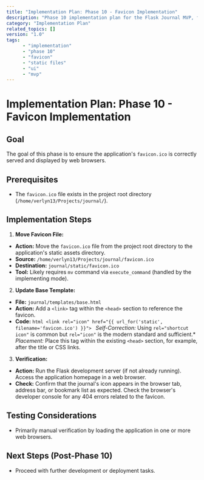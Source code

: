 ```yaml
---
title: "Implementation Plan: Phase 10 - Favicon Implementation"
description: "Phase 10 implementation plan for the Flask Journal MVP, focusing on correctly serving the project's favicon."
category: "Implementation Plan"
related_topics: []
version: "1.0"
tags:
      - "implementation"
      - "phase 10"
      - "favicon"
      - "static files"
      - "ui"
      - "mvp"
---
```


# Implementation Plan: Phase 10 - Favicon Implementation

## Goal

The goal of this phase is to ensure the application's `favicon.ico` is correctly served and displayed by web browsers.

## Prerequisites

-   The `favicon.ico` file exists in the project root directory (`/home/verlyn13/Projects/journal/`).

## Implementation Steps

1.  **Move Favicon File:**
-   **Action:** Move the `favicon.ico` file from the project root directory to the application's static assets directory.
-   **Source:** `/home/verlyn13/Projects/journal/favicon.ico`
-   **Destination:** `journal/static/favicon.ico`
-   **Tool:** Likely requires `mv` command via `execute_command` (handled by the implementing mode).

2.  **Update Base Template:**
-   **File:** `journal/templates/base.html`
-   **Action:** Add a `<link>` tag within the `<head>` section to reference the favicon.
-   **Code:**
        ```html
        <link rel="icon" href="{{ url_for('static', filename='favicon.ico') }}">
        ```
        *Self-Correction:* Using `rel="shortcut icon"` is common but `rel="icon"` is the modern standard and sufficient.*
        *Placement:* Place this tag within the existing `<head>` section, for example, after the title or CSS links.

3.  **Verification:**
-   **Action:** Run the Flask development server (if not already running). Access the application homepage in a web browser.
-   **Check:** Confirm that the journal's icon appears in the browser tab, address bar, or bookmark list as expected. Check the browser's developer console for any 404 errors related to the favicon.

## Testing Considerations

-   Primarily manual verification by loading the application in one or more web browsers.

## Next Steps (Post-Phase 10)

-   Proceed with further development or deployment tasks.